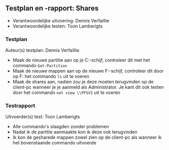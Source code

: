 ## Testplan en -rapport: Shares

* Verantwoordelijke uitvoering: Dennis Verfaillie
* Verantwoordelijke testen: Toon Lamberigts

### Testplan

Auteur(s) testplan: Dennis Verfaillie

- Maak de nieuwe partitie aan op je C:-schijf, controleer dit met het commando `Get-Partition`
- Maak de nieuwe mappen aan op de nieuwe F:-schijf, controleer dit door op F: het commando `ls` uit te voeren
- Maak de shares aan, nadien zou je deze moeten terugvinden op de client-pc wanneer je je aanmeld als Administrator. Je kant dit ook testen door het commando `net view \\PFSV1` uit te voeren


### Testrapport

Uitvoerder(s) test: Toon Lamberigts

- Alle commando's slaagden zonder problemen
- Nadat ik de partitie aanmaakte kon ik deze ook terugvinden
- Ik kon de gesharede mappen zowel zien op de client-pc als wanneer ik het bovenstaande commando uitvoerde

